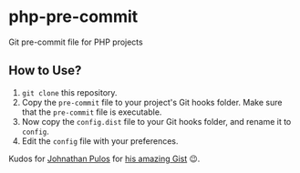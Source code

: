 # php-pre-commit
Git pre-commit file for PHP projects


## How to Use?

1. `git clone` this repository.
2. Copy the `pre-commit` file to your project's Git hooks folder. Make sure that the `pre-commit` file is executable.
2. Now copy the `config.dist` file to your Git hooks folder, and rename it to `config`.
3. Edit the `config` file with your preferences.

Kudos for [Johnathan Pulos](https://github.com/codemis) for [his amazing Gist](https://gist.github.com/codemis/8225337) :wink:.
